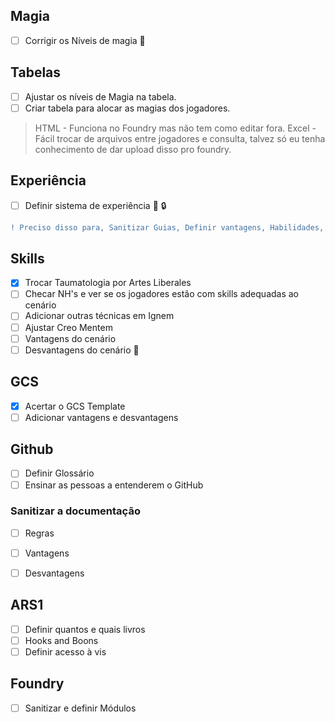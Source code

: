## Magia
- [ ] Corrigir os Níveis de magia  :triangular_flag_on_post:

## Tabelas 
- [ ] Ajustar os níveis de Magia na tabela.
- [ ] Criar tabela para alocar as magias dos jogadores.

> HTML - Funciona no Foundry mas não tem como editar fora. 
> Excel - Fácil trocar de arquivos entre jogadores e consulta, talvez só eu tenha conhecimento de dar upload disso pro foundry.

## Experiência
- [ ] Definir sistema de experiência :triangular_flag_on_post: :lock:

```diff
! Preciso disso para, Sanitizar Guias, Definir vantagens, Habilidades, Atividades de laboratório
```

## Skills
- [x] Trocar Taumatologia por Artes Liberales
- [ ] Checar NH's e ver se os jogadores estão com skills adequadas ao cenário
- [ ] Adicionar outras técnicas em Ignem 
- [ ] Ajustar Creo Mentem
- [ ] Vantagens do cenário
- [ ] Desvantagens do cenário :triangular_flag_on_post:

## GCS

- [x] Acertar o GCS Template
- [ ] Adicionar vantagens e desvantagens

## Github
- [ ] Definir Glossário
- [ ] Ensinar as pessoas a entenderem o GitHub

### Sanitizar a documentação
- [ ] Regras
- [ ] Vantagens 
- [ ] Desvantagens


## ARS1

- [ ] Definir quantos e quais livros
- [ ] Hooks and Boons
- [ ] Definir acesso à vis

## Foundry
- [ ] Sanitizar e definir Módulos
